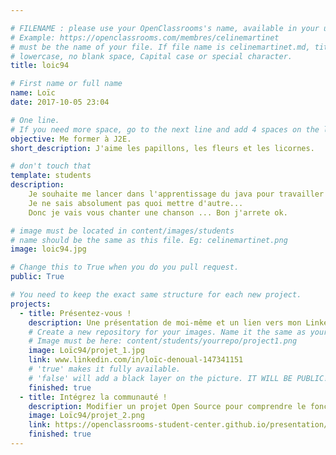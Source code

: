 ```yaml
---

# FILENAME : please use your OpenClassrooms's name, available in your url.
# Example: https://openclassrooms.com/membres/celinemartinet
# must be the name of your file. If file name is celinemartinet.md, title is celinemartinet.
# lowercase, no blank space, Capital case or special character.
title: loic94

# First name or full name
name: Loïc
date: 2017-10-05 23:04

# One line.
# If you need more space, go to the next line and add 4 spaces on the left, as in 'description'.
objective: Me former à J2E.
short_description: J'aime les papillons, les fleurs et les licornes.

# don't touch that
template: students
description:
    Je souhaite me lancer dans l'apprentissage du java pour travailler sur cette technologie. 
    Je ne sais absolument pas quoi mettre d'autre...
    Donc je vais vous chanter une chanson ... Bon j'arrete ok.

# image must be located in content/images/students
# name should be the same as this file. Eg: celinemartinet.png
image: loic94.jpg

# Change this to True when you do you pull request.
public: True

# You need to keep the exact same structure for each new project.
projects:
  - title: Présentez-vous !
    description: Une présentation de moi-même et un lien vers mon LinkedIn.
    # Create a new repository for your images. Name it the same as your nickname and profile picture.
    # Image must be here: content/students/yourrepo/project1.png
    image: Loïc94/projet_1.jpg
    link: www.linkedin.com/in/loïc-denoual-147341151
    # 'true' makes it fully available.
    # 'false' will add a black layer on the picture. IT WILL BE PUBLIC!
    finished: true
  - title: Intégrez la communauté !
    description: Modifier un projet Open Source pour comprendre le fonctionnement de Git, de Github et des pull requests. 
    image: Loïc94/projet_2.png
    link: https://openclassrooms-student-center.github.io/presentation/students/loic94.html
    finished: true
---
```

